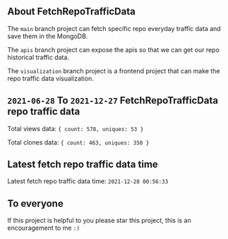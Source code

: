 ## About FetchRepoTrafficData

The `main` branch project can fetch specific repo everyday traffic data and save them in the MongoDB.

The `apis` branch project can expose the apis so that we can get our repo historical traffic data.

The `visualization` branch project is a frontend project that can make the repo traffic data visualization.

## `2021-06-28` To `2021-12-27` FetchRepoTrafficData repo traffic data

Total views data: `{ count: 578, uniques: 53 }`

Total clones data: `{ count: 463, uniques: 350 }`

## Latest fetch repo traffic data time

Latest fetch repo traffic data time: `2021-12-28 00:56:33`

## To everyone

If this project is helpful to you please star this project, this is an encouragement to me `:)`



